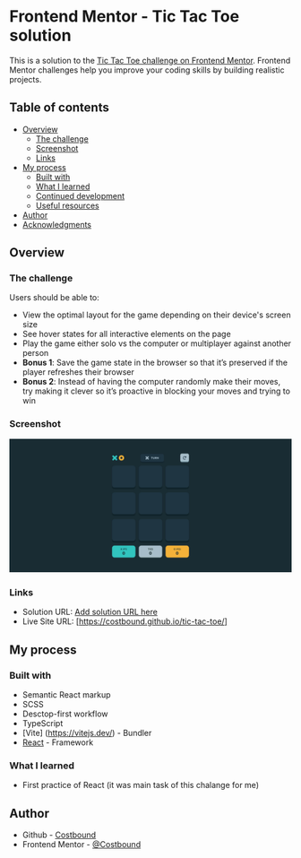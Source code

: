 # Frontend Mentor - Tic Tac Toe solution

This is a solution to the [Tic Tac Toe challenge on Frontend Mentor](https://www.frontendmentor.io/challenges/tic-tac-toe-game-Re7ZF_E2v). Frontend Mentor challenges help you improve your coding skills by building realistic projects. 

## Table of contents

- [Overview](#overview)
  - [The challenge](#the-challenge)
  - [Screenshot](#screenshot)
  - [Links](#links)
- [My process](#my-process)
  - [Built with](#built-with)
  - [What I learned](#what-i-learned)
  - [Continued development](#continued-development)
  - [Useful resources](#useful-resources)
- [Author](#author)
- [Acknowledgments](#acknowledgments)

## Overview

### The challenge

Users should be able to:

- View the optimal layout for the game depending on their device's screen size
- See hover states for all interactive elements on the page
- Play the game either solo vs the computer or multiplayer against another person
- **Bonus 1**: Save the game state in the browser so that it’s preserved if the player refreshes their browser
- **Bonus 2**: Instead of having the computer randomly make their moves, try making it clever so it’s proactive in blocking your moves and trying to win

### Screenshot

![](./screenshot.jpg)

### Links

- Solution URL: [Add solution URL here](https://your-solution-url.com)
- Live Site URL: [https://costbound.github.io/tic-tac-toe/]

## My process

### Built with

- Semantic React markup
- SCSS
- Desctop-first workflow
- TypeScript
- [Vite] (https://vitejs.dev/) - Bundler
- [React](https://reactjs.org/) - Framework

### What I learned

- First practice of React (it was main task of this chalange for me)

## Author

- Github - [Costbound](https://github.com/Costbound)
- Frontend Mentor - [@Costbound](https://www.frontendmentor.io/profile/Costbound)
